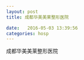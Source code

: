 ```yaml
--- 
layout: post 
title: 成都华美美莱整形医院

date:   2016-05-03 13:39:56 
categories: hosp 
--- 
```

   
成都华美美莱整形医院
